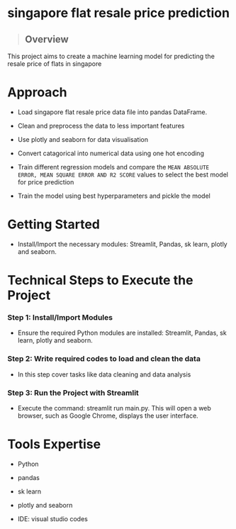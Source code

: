 # **singapore flat resale price prediction**


> ## **Overview**

   This project aims to create a machine learning model for predicting the resale price of flats in singapore 

   
# Approach 

  - Load singapore flat resale price data file into pandas DataFrame.
    
  - Clean and preprocess the data to less important features

  - Use plotly and seaborn for data visualisation

  - Convert catagorical into numerical data using one hot encoding

  - Train different regression models and compare the `MEAN ABSOLUTE ERROR, MEAN SQUARE ERROR AND R2 SCORE` values to select the best model for price prediction

  - Train the model using best hyperparameters and pickle the model

# Getting Started

  - Install/Import the necessary modules: Streamlit, Pandas, sk learn, plotly and seaborn.
    

# Technical Steps to Execute the Project

### Step 1: Install/Import Modules

   - Ensure the required Python modules are installed: Streamlit, Pandas, sk learn, plotly and seaborn.

### Step 2: Write required codes to load and clean the data

   - In this step cover tasks like data cleaning and data analysis

### Step 3: Run the Project with Streamlit

   - Execute the command: streamlit run main.py. This will open a web browser, such as Google Chrome, displays the user interface.


# Tools Expertise 

   - Python
     
   - pandas
     
   - sk learn
     
   - plotly and seaborn
     
   - IDE: visual studio codes


  
